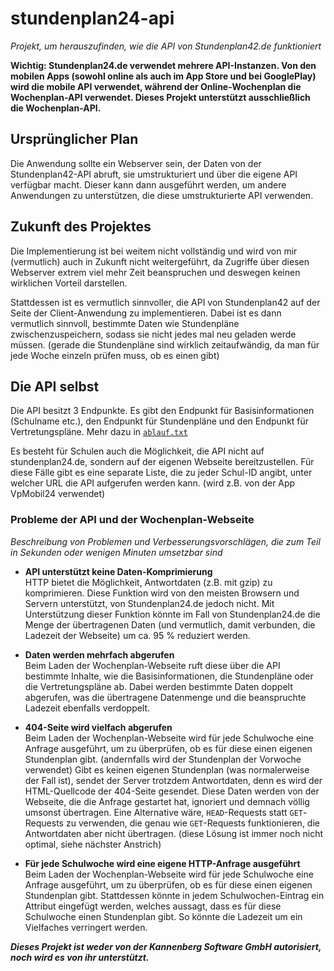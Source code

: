 # stundenplan24-api
*Projekt, um herauszufinden, wie die API von Stundenplan42.de funktioniert*

**Wichtig: Stundenplan24.de verwendet mehrere API-Instanzen.
Von den mobilen Apps (sowohl online als auch im App Store und bei GooglePlay) wird die mobile API verwendet,
während der Online-Wochenplan die Wochenplan-API verwendet.
Dieses Projekt unterstützt ausschließlich die Wochenplan-API.**

## Ursprünglicher Plan

Die Anwendung sollte ein Webserver sein, der Daten von der Stundenplan42-API abruft, sie umstrukturiert und über die eigene API verfügbar macht.
Dieser kann dann ausgeführt werden, um andere Anwendungen zu unterstützen, die diese umstrukturierte API verwenden.

## Zukunft des Projektes

Die Implementierung ist bei weitem nicht vollständig und wird von mir (vermutlich) auch in Zukunft nicht weitergeführt,
da Zugriffe über diesen Webserver extrem viel mehr Zeit beanspruchen und deswegen keinen wirklichen Vorteil darstellen.

Stattdessen ist es vermutlich sinnvoller, die API von Stundenplan42 auf der Seite der Client-Anwendung zu implementieren.
Dabei ist es dann vermutlich sinnvoll, bestimmte Daten wie Stundenpläne zwischenzuspeichern, sodass sie nicht jedes mal neu geladen werde müssen.
(gerade die Stundenpläne sind wirklich zeitaufwändig, da man für jede Woche einzeln prüfen muss, ob es einen gibt)

## Die API selbst

Die API besitzt 3 Endpunkte. Es gibt den Endpunkt für Basisinformationen (Schulname etc.), den Endpunkt für Stundenpläne und den Endpunkt für Vertretungspläne.
Mehr dazu in [`ablauf.txt`](https://github.com/Konsl/stundenplan24-api/blob/main/ablauf.txt)

Es besteht für Schulen auch die Möglichkeit, die API nicht auf stundenplan24.de, sondern auf der eigenen Webseite bereitzustellen.
Für diese Fälle gibt es eine separate Liste, die zu jeder Schul-ID angibt, unter welcher URL die API aufgerufen werden kann. (wird z.B. von der App VpMobil24 verwendet)

### Probleme der API und der Wochenplan-Webseite

*Beschreibung von Problemen und Verbesserungsvorschlägen, die zum Teil in Sekunden oder wenigen Minuten umsetzbar sind*

- **API unterstützt keine Daten-Komprimierung** <br>
  HTTP bietet die Möglichkeit, Antwortdaten (z.B. mit gzip) zu komprimieren. Diese Funktion wird von den meisten Browsern und Servern unterstützt,
  von Stundenplan24.de jedoch nicht. Mit Unterstützung dieser Funktion könnte im Fall von Stundenplan24.de die Menge der übertragenen Daten
  (und vermutlich, damit verbunden, die Ladezeit der Webseite) um ca. 95 % reduziert werden.

- **Daten werden mehrfach abgerufen** <br>
  Beim Laden der Wochenplan-Webseite ruft diese über die API bestimmte Inhalte, wie die Basisinformationen, die Stundenpläne oder die Vertretungspläne ab.
  Dabei werden bestimmte Daten doppelt abgerufen, was die übertragene Datenmenge und die beanspruchte Ladezeit ebenfalls verdoppelt.

- **404-Seite wird vielfach abgerufen** <br>
  Beim Laden der Wochenplan-Webseite wird für jede Schulwoche eine Anfrage ausgeführt, um zu überprüfen, ob es für diese einen eigenen Stundenplan gibt.
  (andernfalls wird der Stundenplan der Vorwoche verwendet) Gibt es keinen eigenen Stundenplan (was normalerweise der Fall ist),
  sendet der Server trotzdem Antwortdaten, denn es wird der HTML-Quellcode der 404-Seite gesendet. Diese Daten werden von der Webseite,
  die die Anfrage gestartet hat, ignoriert und demnach völlig umsonst übertragen. Eine Alternative wäre, `HEAD`-Requests statt `GET`-Requests zu verwenden,
  die genau wie `GET`-Requests funktionieren, die Antwortdaten aber nicht übertragen. (diese Lösung ist immer noch nicht optimal, siehe nächster Anstrich)

- **Für jede Schulwoche wird eine eigene HTTP-Anfrage ausgeführt** <br>
  Beim Laden der Wochenplan-Webseite wird für jede Schulwoche eine Anfrage ausgeführt, um zu überprüfen, ob es für diese einen eigenen Stundenplan gibt.
  Stattdessen könnte in jedem Schulwochen-Eintrag ein Attribut eingefügt werden, welches aussagt, dass es für diese Schulwoche einen Stundenplan gibt.
  So könnte die Ladezeit um ein Vielfaches verringert werden.

***Dieses Projekt ist weder von der Kannenberg Software GmbH autorisiert, noch wird es von ihr unterstützt.***
